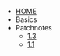 <!-- _sidebar.md -->

- [HOME](Readme)
- Basics
- Patchnotes
    - [1.3](Patchnotes/1.3)
    - [1.1](Patchnotes/1.1)